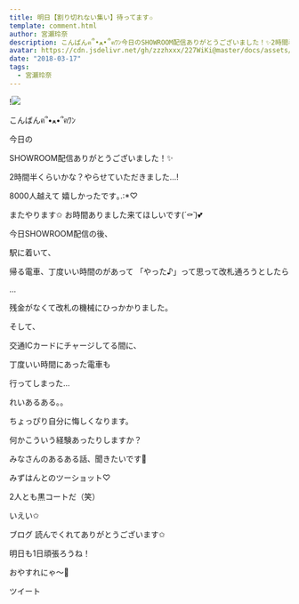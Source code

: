 ```yaml
---
title: 明日【割り切れない集い】待ってます✩
template: comment.html
author: 宮瀬玲奈
description: こんばんฅ՞•ﻌ•՞ฅﾜﾝ今日のSHOWROOM配信ありがとうございました！✨2時間半くらいかな？やらせていただきました...!8000人越えて嬉しかったです｡.:*♡またや...
avatar: https://cdn.jsdelivr.net/gh/zzzhxxx/227WiKi@master/docs/assets/photo/avatar/reina.jpg
date: "2018-03-17"
tags:
  - 宮瀬玲奈
---
```


!![](https://cdn.jsdelivr.net/gh/227WiKi/227WiKi-image@master/blog-image/reina-2018-03-17_1.jpg)






こんばんฅ՞•ﻌ•՞ฅﾜﾝ




今日の

SHOWROOM配信ありがとうございました！✨


2時間半くらいかな？やらせていただきました...!





8000人越えて
嬉しかったです｡.:*♡





またやります✩
お時間ありました来てほしいです(*´⚰︎`*﻿)💕












今日SHOWROOM配信の後、

駅に着いて、

帰る電車、丁度いい時間のがあって
「やった♪」って思って改札通ろうとしたら




...






残金がなくて改札の機械にひっかかりました。




そして、


交通ICカードにチャージしてる間に、

丁度いい時間にあった電車も


行ってしまった...









れいあるある。。



ちょっぴり自分に悔しくなります。







何かこういう経験あったりしますか？



みなさんのあるある話、聞きたいです💓























みずはんとのツーショット♡


2人とも黒コートだ（笑）

いえい✩







ブログ
読んでくれてありがとうございます✩




明日も1日頑張ろうね！



おやすれにゃ～💓


ツイート



